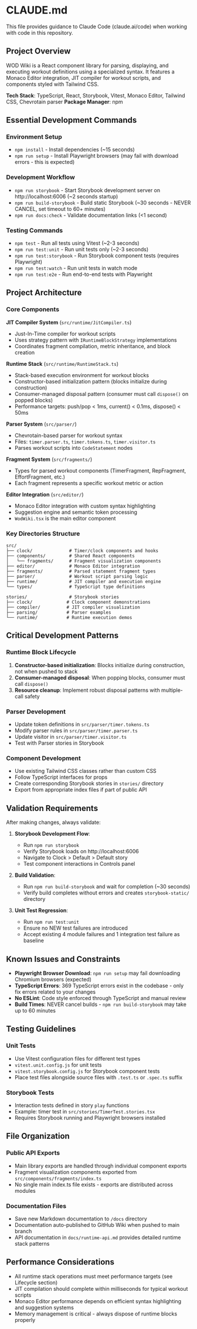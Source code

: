 # CLAUDE.md

This file provides guidance to Claude Code (claude.ai/code) when working with code in this repository.

## Project Overview

WOD Wiki is a React component library for parsing, displaying, and executing workout definitions using a specialized syntax. It features a Monaco Editor integration, JIT compiler for workout scripts, and components styled with Tailwind CSS.

**Tech Stack**: TypeScript, React, Storybook, Vitest, Monaco Editor, Tailwind CSS, Chevrotain parser
**Package Manager**: npm

## Essential Development Commands

### Environment Setup
- `npm install` - Install dependencies (~15 seconds)
- `npm run setup` - Install Playwright browsers (may fail with download errors - this is expected)

### Development Workflow
- `npm run storybook` - Start Storybook development server on http://localhost:6006 (~2 seconds startup)
- `npm run build-storybook` - Build static Storybook (~30 seconds - NEVER CANCEL, set timeout to 60+ minutes)
- `npm run docs:check` - Validate documentation links (<1 second)

### Testing Commands
- `npm test` - Run all tests using Vitest (~2-3 seconds)
- `npm run test:unit` - Run unit tests only (~2-3 seconds)
- `npm run test:storybook` - Run Storybook component tests (requires Playwright)
- `npm run test:watch` - Run unit tests in watch mode
- `npm run test:e2e` - Run end-to-end tests with Playwright

## Project Architecture

### Core Components

**JIT Compiler System** (`src/runtime/JitCompiler.ts`)
- Just-In-Time compiler for workout scripts
- Uses strategy pattern with `IRuntimeBlockStrategy` implementations
- Coordinates fragment compilation, metric inheritance, and block creation

**Runtime Stack** (`src/runtime/RuntimeStack.ts`)
- Stack-based execution environment for workout blocks
- Constructor-based initialization pattern (blocks initialize during construction)
- Consumer-managed disposal pattern (consumer must call `dispose()` on popped blocks)
- Performance targets: push/pop < 1ms, current() < 0.1ms, dispose() < 50ms

**Parser System** (`src/parser/`)
- Chevrotain-based parser for workout syntax
- Files: `timer.parser.ts`, `timer.tokens.ts`, `timer.visitor.ts`
- Parses workout scripts into `CodeStatement` nodes

**Fragment System** (`src/fragments/`)
- Types for parsed workout components (TimerFragment, RepFragment, EffortFragment, etc.)
- Each fragment represents a specific workout metric or action

**Editor Integration** (`src/editor/`)
- Monaco Editor integration with custom syntax highlighting
- Suggestion engine and semantic token processing
- `WodWiki.tsx` is the main editor component

### Key Directories Structure
```
src/
├── clock/              # Timer/clock components and hooks
├── components/         # Shared React components
│   └── fragments/      # Fragment visualization components
├── editor/             # Monaco Editor integration
├── fragments/          # Parsed statement fragment types
├── parser/             # Workout script parsing logic
├── runtime/            # JIT compiler and execution engine
└── types/              # TypeScript type definitions

stories/                # Storybook stories
├── clock/             # Clock component demonstrations
├── compiler/          # JIT compiler visualization
├── parsing/           # Parser examples
└── runtime/           # Runtime execution demos
```

## Critical Development Patterns

### Runtime Block Lifecycle
1. **Constructor-based initialization**: Blocks initialize during construction, not when pushed to stack
2. **Consumer-managed disposal**: When popping blocks, consumer must call `dispose()`
3. **Resource cleanup**: Implement robust disposal patterns with multiple-call safety

### Parser Development
- Update token definitions in `src/parser/timer.tokens.ts`
- Modify parser rules in `src/parser/timer.parser.ts`
- Update visitor in `src/parser/timer.visitor.ts`
- Test with Parser stories in Storybook

### Component Development
- Use existing Tailwind CSS classes rather than custom CSS
- Follow TypeScript interfaces for props
- Create corresponding Storybook stories in `stories/` directory
- Export from appropriate index files if part of public API

## Validation Requirements

After making changes, always validate:

1. **Storybook Development Flow**:
   - Run `npm run storybook`
   - Verify Storybook loads on http://localhost:6006
   - Navigate to Clock > Default > Default story
   - Test component interactions in Controls panel

2. **Build Validation**:
   - Run `npm run build-storybook` and wait for completion (~30 seconds)
   - Verify build completes without errors and creates `storybook-static/` directory

3. **Unit Test Regression**:
   - Run `npm run test:unit`
   - Ensure no NEW test failures are introduced
   - Accept existing 4 module failures and 1 integration test failure as baseline

## Known Issues and Constraints

- **Playwright Browser Download**: `npm run setup` may fail downloading Chromium browsers (expected)
- **TypeScript Errors**: 369 TypeScript errors exist in the codebase - only fix errors related to your changes
- **No ESLint**: Code style enforced through TypeScript and manual review
- **Build Times**: NEVER cancel builds - `npm run build-storybook` may take up to 60 minutes

## Testing Guidelines

### Unit Tests
- Use Vitest configuration files for different test types
- `vitest.unit.config.js` for unit tests
- `vitest.storybook.config.js` for Storybook component tests
- Place test files alongside source files with `.test.ts` or `.spec.ts` suffix

### Storybook Tests
- Interaction tests defined in story `play` functions
- Example: timer test in `src/stories/TimerTest.stories.tsx`
- Requires Storybook running and Playwright browsers installed

## File Organization

### Public API Exports
- Main library exports are handled through individual component exports
- Fragment visualization components exported from `src/components/fragments/index.ts`
- No single main index.ts file exists - exports are distributed across modules

### Documentation Files
- Save new Markdown documentation to `/docs` directory
- Documentation auto-published to GitHub Wiki when pushed to main branch
- API documentation in `docs/runtime-api.md` provides detailed runtime stack patterns

## Performance Considerations

- All runtime stack operations must meet performance targets (see Lifecycle section)
- JIT compilation should complete within milliseconds for typical workout scripts
- Monaco Editor performance depends on efficient syntax highlighting and suggestion systems
- Memory management is critical - always dispose of runtime blocks properly